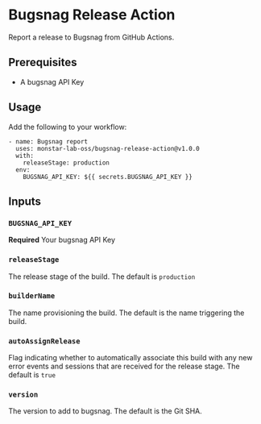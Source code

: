 # Bugsnag Release Action

Report a release to Bugsnag from GitHub Actions.

## Prerequisites

* A bugsnag API Key

## Usage

Add the following to your workflow:

```
- name: Bugsnag report
  uses: monstar-lab-oss/bugsnag-release-action@v1.0.0
  with:
    releaseStage: production
  env:
    BUGSNAG_API_KEY: ${{ secrets.BUGSNAG_API_KEY }}
```

## Inputs

### `BUGSNAG_API_KEY`

**Required** Your bugsnag API Key

### `releaseStage`

The release stage of the build. The default is `production`

### `builderName`

The name provisioning the build. The default is the name triggering the build.

### `autoAssignRelease`

Flag indicating whether to automatically associate this build with any new error events and sessions that are received for the release stage. The default is `true`

### `version`

The version to add to bugsnag. The default is the Git SHA.
